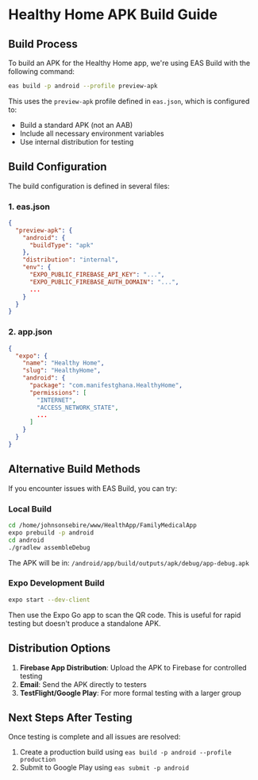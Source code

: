 # Healthy Home APK Build Guide

## Build Process

To build an APK for the Healthy Home app, we're using EAS Build with the following command:

```bash
eas build -p android --profile preview-apk
```

This uses the `preview-apk` profile defined in `eas.json`, which is configured to:
- Build a standard APK (not an AAB)
- Include all necessary environment variables
- Use internal distribution for testing

## Build Configuration

The build configuration is defined in several files:

### 1. eas.json
```json
{
  "preview-apk": {
    "android": {
      "buildType": "apk"
    },
    "distribution": "internal",
    "env": {
      "EXPO_PUBLIC_FIREBASE_API_KEY": "...",
      "EXPO_PUBLIC_FIREBASE_AUTH_DOMAIN": "...",
      ...
    }
  }
}
```

### 2. app.json
```json
{
  "expo": {
    "name": "Healthy Home",
    "slug": "HealthyHome",
    "android": {
      "package": "com.manifestghana.HealthyHome",
      "permissions": [
        "INTERNET",
        "ACCESS_NETWORK_STATE",
        ...
      ]
    }
  }
}
```

## Alternative Build Methods

If you encounter issues with EAS Build, you can try:

### Local Build

```bash
cd /home/johnsonsebire/www/HealthApp/FamilyMedicalApp
expo prebuild -p android
cd android
./gradlew assembleDebug
```

The APK will be in: `/android/app/build/outputs/apk/debug/app-debug.apk`

### Expo Development Build

```bash
expo start --dev-client
```

Then use the Expo Go app to scan the QR code. This is useful for rapid testing but doesn't produce a standalone APK.

## Distribution Options

1. **Firebase App Distribution**: Upload the APK to Firebase for controlled testing
2. **Email**: Send the APK directly to testers
3. **TestFlight/Google Play**: For more formal testing with a larger group

## Next Steps After Testing

Once testing is complete and all issues are resolved:
1. Create a production build using `eas build -p android --profile production`
2. Submit to Google Play using `eas submit -p android`
